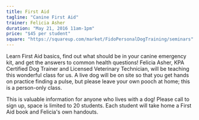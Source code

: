 ```yaml
---
title: First Aid
tagline: "Canine First Aid"
trainer: Felicia Asher 
duration: "May 21, 2016 11am-1pm"
price: "$45 per student"
square: "https://squareup.com/market/FidoPersonalDogTraining/seminars"
---
```


Learn First Aid basics, find out what should be in your canine emergency kit, and get the answers to common health questions! Felicia Asher, KPA Certified Dog Trainer and Licensed Veterinary Technician, will be teaching this 
wonderful class for us. A live dog will be on site so that you get hands on practice finding a pulse, but please 
leave your own pooch at home; this is a person-only class. 

This is valuable information for anyone who lives with a dog! Please call to sign up, space is limited to 20 
students. Each student will take home a First Aid book and Felicia's own handouts. 
